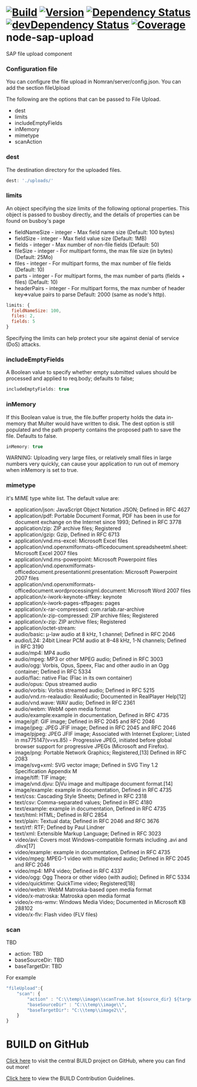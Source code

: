 [![Build](https://img.shields.io/travis/sapbuild/node-sap-upload.svg?style=flat-square)](http://travis-ci.org/sapbuild/node-sap-upload)
[![Version](https://img.shields.io/npm/v/node-sap-upload.svg?style=flat-square)](https://npmjs.org/package/node-sap-upload)
[![Dependency Status](https://david-dm.org/sapbuild/node-sap-upload.svg)](https://david-dm.org/sapbuild/node-sap-upload)
[![devDependency Status](https://david-dm.org/sapbuild/node-sap-upload/dev-status.svg)](https://david-dm.org/sapbuild/node-sap-upload#info=devDependencies)
[![Coverage](https://img.shields.io/coveralls/sapbuild/node-sap-upload/master.svg?style=flat-square)](https://coveralls.io/r/sapbuild/node-sap-upload?branch=master)
node-sap-upload
===============

SAP file upload component

### Configuration  file

You can configure the file upload in Nomran/server/config.json. You can add the section fileUpload

The following are the options that can be passed to File Upload.

* dest
* limits
* includeEmptyFields
* inMemory
* mimetype
* scanAction

### dest
The destination directory for the uploaded files.

```javascript
dest: './uploads/'
```

### limits
An object specifying the size limits of the following optional properties. This object is passed to busboy directly, and the details of properties can be found on busboy's page

* fieldNameSize - integer - Max field name size (Default: 100 bytes)
* fieldSize - integer - Max field value size (Default: 1MB)
* fields - integer - Max number of non-file fields (Default: 50)
* fileSize - integer - For multipart forms, the max file size (in bytes) (Default: 25Mo)
* files - integer - For multipart forms, the max number of file fields (Default: 10)
* parts - integer - For multipart forms, the max number of parts (fields + files) (Default: 10)
* headerPairs - integer - For multipart forms, the max number of header key=>value pairs to parse Default: 2000 (same as node's http).

```javascript
limits: {
  fieldNameSize: 100,
  files: 2,
  fields: 5
}
```

Specifying the limits can help protect your site against denial of service (DoS) attacks.

### includeEmptyFields
A Boolean value to specify whether empty submitted values should be processed and applied to req.body; defaults to false;

```javascript
includeEmptyFields: true
```

### inMemory
If this Boolean value is true, the file.buffer property holds the data in-memory that Multer would have written to disk. The dest option is still populated and the path property contains the proposed path to save the file. Defaults to false.

```javascript
inMemory: true
```

WARNING: Uploading very large files, or relatively small files in large numbers very quickly, can cause your application to run out of memory when inMemory is set to true.

### mimetype
it's MIME type white list. The default value are:

* application/json: JavaScript Object Notation JSON; Defined in RFC 4627
* application/pdf: Portable Document Format, PDF has been in use for document exchange on the Internet since 1993; Defined in RFC 3778
* application/zip:  ZIP archive files; Registered
* application/gzip:  Gzip, Defined in RFC 6713
* application/vnd.ms-excel: Microsoft Excel files
* application/vnd.openxmlformats-officedocument.spreadsheetml.sheet: Microsoft Excel 2007 files
* application/vnd.ms-powerpoint: Microsoft Powerpoint files
* application/vnd.openxmlformats-officedocument.presentationml.presentation: Microsoft Powerpoint 2007 files
* application/vnd.openxmlformats-officedocument.wordprocessingml.document: Microsoft Word 2007 files
* application/x-iwork-keynote-sffkey: keynote
* application/x-iwork-pages-sffpages: pages
* application/x-rar-compressed: com.rarlab.rar-archive
* application/x-zip-compressed: ZIP archive files; Registered
* application/x-zip: ZIP archive files; Registered
* application/octet-stream:
* audio/basic: μ-law audio at 8 kHz, 1 channel; Defined in RFC 2046
* audio/L24: 24bit Linear PCM audio at 8–48 kHz, 1-N channels; Defined in RFC 3190
* audio/mp4: MP4 audio
* audio/mpeg: MP3 or other MPEG audio; Defined in RFC 3003
* audio/ogg: Vorbis, Opus, Speex, Flac and other audio in an Ogg container; Defined in RFC 5334
* audio/flac: native Flac (Flac in its own container)
* audio/opus: Opus streamed audio
* audio/vorbis: Vorbis streamed audio; Defined in RFC 5215
* audio/vnd.rn-realaudio: RealAudio; Documented in RealPlayer Help[12]
* audio/vnd.wave: WAV audio; Defined in RFC 2361
* audio/webm: WebM open media format
* audio/example:example in documentation, Defined in RFC 4735
* image/gif: GIF image; Defined in RFC 2045 and RFC 2046
* image/jpeg: JPEG JFIF image; Defined in RFC 2045 and RFC 2046
* image/pjpeg: JPEG JFIF image; Associated with Internet Explorer; Listed in ms775147(v=vs.85) - Progressive JPEG, initiated before global browser support for progressive JPEGs (Microsoft and Firefox).
* image/png: Portable Network Graphics; Registered,[13] Defined in RFC 2083
* image/svg+xml: SVG vector image; Defined in SVG Tiny 1.2 Specification Appendix M
* image/tiff: TIF image;
* image/vnd.djvu: DjVu image and multipage document format.[14]
* image/example: example in documentation, Defined in RFC 4735
* text/css: Cascading Style Sheets; Defined in RFC 2318
* text/csv: Comma-separated values; Defined in RFC 4180
* text/example: example in documentation, Defined in RFC 4735
* text/html: HTML; Defined in RFC 2854
* text/plain: Textual data; Defined in RFC 2046 and RFC 3676
* text/rtf: RTF; Defined by Paul Lindner
* text/xml: Extensible Markup Language; Defined in RFC 3023
* video/avi: Covers most Windows-compatible formats including .avi and .divx[17]
* video/example: example in documentation, Defined in RFC 4735
* video/mpeg: MPEG-1 video with multiplexed audio; Defined in RFC 2045 and RFC 2046
* video/mp4: MP4 video; Defined in RFC 4337
* video/ogg: Ogg Theora or other video (with audio); Defined in RFC 5334
* video/quicktime: QuickTime video; Registered[18]
* video/webm: WebM Matroska-based open media format
* video/x-matroska: Matroska open media format
* video/x-ms-wmv: Windows Media Video; Documented in Microsoft KB 288102
* video/x-flv: Flash video (FLV files)


### scan

TBD

* action: TBD
* baseSourceDir: TBD
* baseTargetDir: TBD

For example

```javascript
"fileUpload":{
    "scan": {
        "action" : "C:\\temp\\image\\scanTrue.bat ${source_dir} ${target_dir} ${files}",
        "baseSourceDir" : "C:\\temp\\image\\",
        "baseTargetDir": "C:\\temp\\image2\\",
    }
}
```


# BUILD on GitHub

[Click here](https://github.com/SAP/BUILD) to visit the central BUILD project on GitHub, where you can find out more!

[Click here](https://github.com/SAP/BUILD/blob/master/Contributing.md) to view the BUILD Contribution Guidelines. 

